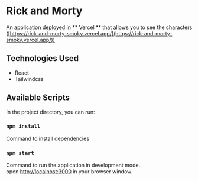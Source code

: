 # Rick and Morty

An application deployed in ** Vercel ** that allows you to see the characters ([https://rick-and-morty-smoky.vercel.app/](https://rick-and-morty-smoky.vercel.app/))

## Technologies Used

- React
- Tailwindcss

## Available Scripts

In the project directory, you can run:

### `npm install`

Command to install dependencies

### `npm start`

Command to run the application in development mode.\
open [http://localhost:3000](http://localhost:3000) in your browser window.
